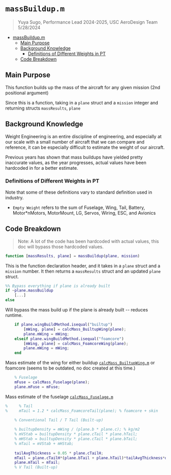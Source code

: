 # `massBuildup.m`
> Yuya Sugo, Performance Lead 2024-2025, USC AeroDesign Team </br> 5/28/2024

<!--ts-->
* [massBuildup.m](#massbuildupm)
   * [Main Purpose](#main-purpose)
   * [Background Knowledge](#background-knowledge)
      * [Definitions of Different Weights in PT](#definitions-of-different-weights-in-pt)
   * [Code Breakdown](#code-breakdown)

<!-- Created by https://github.com/ekalinin/github-markdown-toc -->
<!-- Added by: yuyasugo, at: Wed May 29 00:49:44 JST 2024 -->

<!--te-->

## Main Purpose

This function builds up the mass of the aircraft for any given mission (2nd positional argument)

Since this is a function, taking in a `plane` struct and a `mission` integer and returning structs `massResults`, `plane`

## Background Knowledge

Weight Engineering is an entire discipline of engineering, and especially at our scale with a small number of aircraft that we can compare and reference, it can be especially difficult to estimate the weight of our aircraft. 

Previous years has shown that mass buildups have yielded pretty inaccurate values, as the year progresses, actual values have been hardcoded in for a better estimate. 

### Definitions of Different Weights in PT

Note that some of these definitions vary to standard definition used in industry. 

- `Empty Weight` refers to the sum of Fuselage, Wing, Tail, Battery, Motor*nMotors, MotorMount, LG, Servos, Wiring, ESC, and Avionics

## Code Breakdown

> Note: A lot of the code has been hardcoded with actual values, this doc will bypass those hardcoded values. 

```MATLAB
function [massResults, plane] = massBuildup(plane, mission)
```
This is the function declaration header, and it takes in a `plane` struct and a `mission` number. It then returns a `massResults` struct and an updated `plane` struct. 

```MATLAB
%% Bypass everything if plane is already built
if ~plane.massBuildup
    [...]
else
```
Will bypass the mass build up if the plane is already built -- reduces runtime. 
```MATLAB
    if plane.wingBuildMethod.isequal("builtup")
        [mWing, plane] = calcMass_BuiltupWing(plane);
        plane.mWing = mWing;
    elseif plane.wingBuildMethod.isequal("foamcore")
        [mWing, plane] = calcMass_FoamcoreWing(plane);
        plane.mWing = mWing;
    end
```
Mass estimate of the wing for either buildup [`calcMass_BuiltupWing.m`](./calcMass_BuiltupWing.md) or foamcore (seems to be outdated, no doc created at this time.)

```MATLAB
    % Fuselage
    mFuse = calcMass_Fuselage(plane);
    plane.mFuse = mFuse;
```
Mass estimate of the fuselage [`calcMass_Fuselage.m`](./calcMass_Fuselage.md)

```MATLAB
%     % Tail
%     mTail = 1.2 * calcMass_FoamcoreTail(plane); % foamcore + skin
```
```MATLAB
    % Conventional Tail / T Tail (Built-up)
    
    % builtupDensity = mWing / (plane.b * plane.c); % kg/m2
    % mVStab = builtupDensity * plane.cTail * plane.hTail;
    % mHStab = builtupDensity * plane.cTail * plane.bTail;
    % mTail = mVStab + mHStab;
    
    tailAvgThickness = 0.05 * plane.cTailH;
    mTail = plane.cTailH*(plane.bTail + plane.hTail)*tailAvgThickness*density_balsa;
    plane.mTail = mTail;
    % V Tail (Built-up)
```